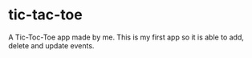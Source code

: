 # tic-tac-toe

A Tic-Toc-Toe app made by me. This is my first app so it is able to add, delete and update events.
